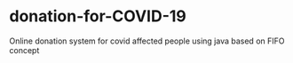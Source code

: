 # donation-for-COVID-19
Online donation system for covid affected people using java based on FIFO concept 
